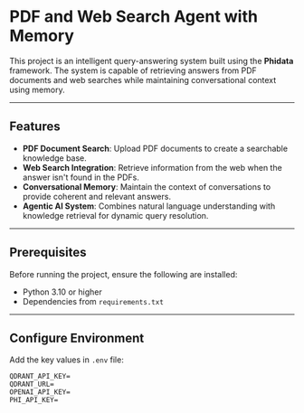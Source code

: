 # PDF and Web Search Agent with Memory  

This project is an intelligent query-answering system built using the **Phidata** framework. The system is capable of retrieving answers from PDF documents and web searches while maintaining conversational context using memory.

---

## Features  
- **PDF Document Search**: Upload PDF documents to create a searchable knowledge base.  
- **Web Search Integration**: Retrieve information from the web when the answer isn't found in the PDFs.  
- **Conversational Memory**: Maintain the context of conversations to provide coherent and relevant answers.  
- **Agentic AI System**: Combines natural language understanding with knowledge retrieval for dynamic query resolution.  

---

## Prerequisites  
Before running the project, ensure the following are installed:  
- Python 3.10 or higher
- Dependencies from `requirements.txt`  

---

## Configure Environment  
Add the key values in `.env` file:
```dotenv
QDRANT_API_KEY=
QDRANT_URL=
OPENAI_API_KEY=
PHI_API_KEY=